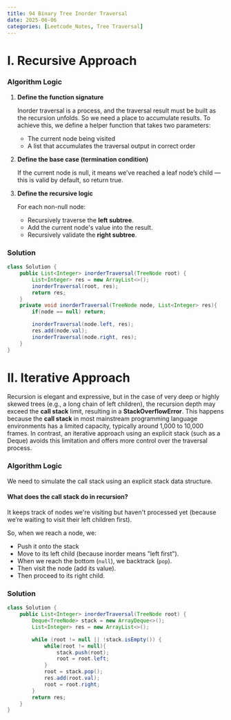 ```yaml
---
title: 94 Binary Tree Inorder Traversal
date: 2025-06-06
categories: [Leetcode_Notes, Tree Traversal]
---
```


# I. Recursive Approach
### Algorithm Logic
1. **Define the function signature**
   
   Inorder traversal is a process, and the traversal result must be built as the recursion unfolds. So we need a place to accumulate results. To achieve this, we define a helper function that takes two parameters:
   - The current node being visited
   - A list that accumulates the traversal output in correct order
2. **Define the base case (termination condition)**
   
   If the current node is null, it means we've reached a leaf node’s child — this is valid by default, so return true.
3. **Define the recursive logic**
   
   For each non-null node: 
   - Recursively traverse the **left subtree**.
   - Add the current node's value into the result.
   - Recursively validate the **right subtree**. 

### Solution
```java
class Solution {
    public List<Integer> inorderTraversal(TreeNode root) {
        List<Integer> res = new ArrayList<>();
        inorderTraversal(root, res);
        return res;
    }
    private void inorderTraversal(TreeNode node, List<Integer> res){
        if(node == null) return;

        inorderTraversal(node.left, res);
        res.add(node.val);
        inorderTraversal(node.right, res);
    }
}
```



# II. Iterative Approach
Recursion is elegant and expressive, but in the case of very deep or highly skewed trees (e.g., a long chain of left children), the recursion depth may exceed the **call stack** limit, resulting in a **StackOverflowError**. This happens because the **call stack** in most mainstream programming language environments has a limited capacity, typically around 1,000 to 10,000 frames. In contrast, an iterative approach using an explicit stack (such as a Deque) avoids this limitation and offers more control over the traversal process.

### Algorithm Logic
We need to simulate the call stack using an explicit stack data structure.
#### What does the call stack do in recursion?
It keeps track of nodes we're visiting but haven't processed yet (because we’re waiting to visit their left children first).

So, when we reach a node, we:
- Push it onto the stack
- Move to its left child (because inorder means "left first").
- When we reach the bottom (```null```), we backtrack (```pop```).
- Then visit the node (add its value).
- Then proceed to its right child.

### Solution
```java
class Solution {
    public List<Integer> inorderTraversal(TreeNode root) {
        Deque<TreeNode> stack = new ArrayDeque<>();
        List<Integer> res = new ArrayList<>();

        while (root != null || !stack.isEmpty()) {
            while(root != null){
                stack.push(root);
                root = root.left;
            }
            root = stack.pop();
            res.add(root.val); 
            root = root.right;  
        }
        return res;
    }
}
```
